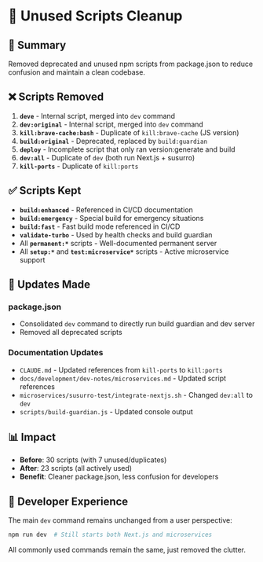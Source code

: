# 🧹 Unused Scripts Cleanup

## 📝 Summary

Removed deprecated and unused npm scripts from package.json to reduce confusion and maintain a clean codebase.

## ❌ Scripts Removed

1. **`deve`** - Internal script, merged into `dev` command
2. **`dev:original`** - Internal script, merged into `dev` command  
3. **`kill:brave-cache:bash`** - Duplicate of `kill:brave-cache` (JS version)
4. **`build:original`** - Deprecated, replaced by `build:guardian`
5. **`deploy`** - Incomplete script that only ran version:generate and build
6. **`dev:all`** - Duplicate of `dev` (both run Next.js + susurro)
7. **`kill-ports`** - Duplicate of `kill:ports`

## ✅ Scripts Kept

- **`build:enhanced`** - Referenced in CI/CD documentation
- **`build:emergency`** - Special build for emergency situations
- **`build:fast`** - Fast build mode referenced in CI/CD
- **`validate-turbo`** - Used by health checks and build guardian
- All **`permanent:*`** scripts - Well-documented permanent server
- All **`setup:*`** and **`test:microservice*`** scripts - Active microservice support

## 🔄 Updates Made

### package.json
- Consolidated `dev` command to directly run build guardian and dev server
- Removed all deprecated scripts

### Documentation Updates
- `CLAUDE.md` - Updated references from `kill-ports` to `kill:ports`
- `docs/development/dev-notes/microservices.md` - Updated script references
- `microservices/susurro-test/integrate-nextjs.sh` - Changed `dev:all` to `dev`
- `scripts/build-guardian.js` - Updated console output

## 📊 Impact

- **Before**: 30 scripts (with 7 unused/duplicates)
- **After**: 23 scripts (all actively used)
- **Benefit**: Cleaner package.json, less confusion for developers

## 🎯 Developer Experience

The main `dev` command remains unchanged from a user perspective:
```bash
npm run dev  # Still starts both Next.js and microservices
```

All commonly used commands remain the same, just removed the clutter.